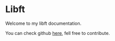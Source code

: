 # Libft
Welcome to my libft documentation.

You can check github [here](https://github.com/glegendr/libft.git), fell free to contribute.
